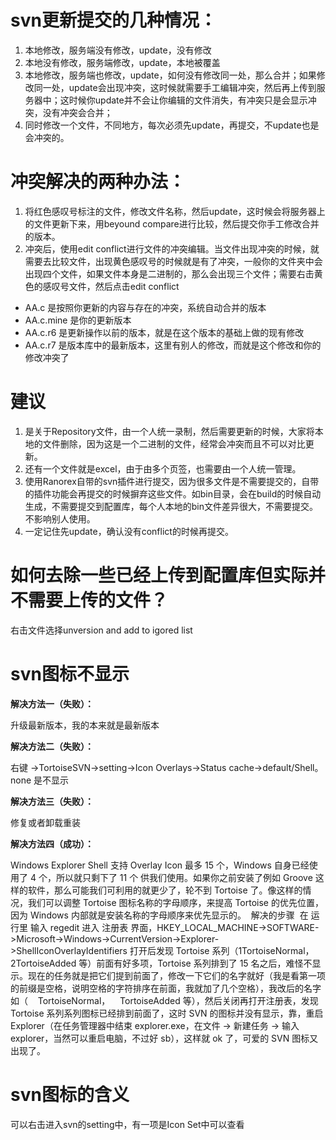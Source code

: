 # svn更新提交的几种情况：
1. 本地修改，服务端没有修改，update，没有修改
2. 本地没有修改，服务端修改，update，本地被覆盖
3. 本地修改，服务端也修改，update，如何没有修改同一处，那么合并；如果修改同一处，update会出现冲突，这时候就需要手工编辑冲突，然后再上传到服务器中；这时候你update并不会让你编辑的文件消失，有冲突只是会显示冲突，没有冲突会合并；
4. 同时修改一个文件，不同地方，每次必须先update，再提交，不update也是会冲突的。

# 冲突解决的两种办法：
1. 将红色感叹号标注的文件，修改文件名称，然后update，这时候会将服务器上的文件更新下来，用beyound compare进行比较，然后提交你手工修改合并的版本。
2. 冲突后，使用edit conflict进行文件的冲突编辑。当文件出现冲突的时候，就需要去比较文件，出现黄色感叹号的时候就是有了冲突，一般你的文件夹中会出现四个文件，如果文件本身是二进制的，那么会出现三个文件；需要右击黄色的感叹号文件，然后点击edit conflict

* AA.c 是按照你更新的内容与存在的冲突，系统自动合并的版本
* AA.c.mine 是你的更新版本
* AA.c.r6 是更新操作以前的版本，就是在这个版本的基础上做的现有修改
* AA.c.r7 是版本库中的最新版本，这里有别人的修改，而就是这个修改和你的修改冲突了

# 建议
1. 是关于Repository文件，由一个人统一录制，然后需要更新的时候，大家将本地的文件删除，因为这是一个二进制的文件，经常会冲突而且不可以对比更新。
2. 还有一个文件就是excel，由于由多个页签，也需要由一个人统一管理。
3. 使用Ranorex自带的svn插件进行提交，因为很多文件是不需要提交的，自带的插件功能会再提交的时候摒弃这些文件。如bin目录，会在build的时候自动生成，不需要提交到配置库，每个人本地的bin文件差异很大，不需要提交。不影响别人使用。
4. 一定记住先update，确认没有conflict的时候再提交。

# 如何去除一些已经上传到配置库但实际并不需要上传的文件？
右击文件选择unversion and add to igored list

# svn图标不显示
**解决方法一（失败）：**

升级最新版本，我的本来就是最新版本

**解决方法二（失败）：**

右键 ->TortoiseSVN->setting->Icon Overlays->Status cache->default/Shell。none 是不显示

**解决方法三（失败）：**

修复或者卸载重装

**解决方法四（成功）：**

Windows Explorer Shell 支持 Overlay Icon 最多 15 个，Windows 自身已经使用了 4 个，所以就只剩下了 11 个 供我们使用。如果你之前安装了例如 Groove 这样的软件，那么可能我们可利用的就更少了，轮不到 Tortoise 了。像这样的情况，我们可以调整 Tortoise 图标名称的字母顺序，来提高 Tortoise 的优先位置，因为 Windows 内部就是安装名称的字母顺序来优先显示的。  解决的步骤  在 运行里 输入 regedit 进入 注册表 界面，HKEY_LOCAL_MACHINE->SOFTWARE->Microsoft->Windows->CurrentVersion->Explorer->ShellIconOverlayIdentifiers 打开后发现 Tortoise 系列（1TortoiseNormal，2TortoiseAdded 等）前面有好多项，Tortoise 系列排到了 15 名之后，难怪不显示。现在的任务就是把它们提到前面了，修改一下它们的名字就好（我是看第一项的前缀是空格，说明空格的字符排序在前面，我就加了几个空格），我改后的名字如（    TortoiseNormal，    TortoiseAdded 等），然后关闭再打开注册表，发现 Tortoise 系列系列图标已经排到前面了，这时 SVN 的图标并没有显示，靠，重启 Explorer（在任务管理器中结束 explorer.exe，在文件 -> 新建任务 -> 输入 explorer，当然可以重启电脑，不过好 sb），这样就 ok 了，可爱的 SVN 图标又出现了。

# svn图标的含义
可以右击进入svn的setting中，有一项是Icon Set中可以查看
